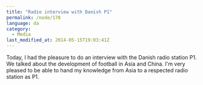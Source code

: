 ```yaml
---
title: "Radio interview with Danish P1"
permalink: /node/178
language: da
category:
  - Media
last_modified_at: 2014-05-15T19:03:41Z
---
```


Today, I had the pleasure to do an interview with the Danish radio station P1. We talked about the development of football in Asia and China. I'm very pleased to be able to hand my knowledge from Asia to a respected radio station as P1.
